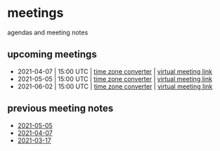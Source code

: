 # meetings
agendas and meeting notes

## upcoming meetings

* 2021-04-07 | 15:00 UTC | [time zone converter](https://www.timeanddate.com/worldclock/converter.html?iso=20210407T150000&p1=22&p2=248&p3=236&p4=438&p5=776&p6=16&p7=1440&p8=43&p9=24&p10=220&p11=234) | [virtual meeting link](https://teams.microsoft.com/l/meetup-join/19%3ameeting_MmRhN2UzY2ItODZkZi00ZDZjLWI3MTItODlmMjc1NmFjNjEw%40thread.v2/0?context=%7b%22Tid%22%3a%2272f988bf-86f1-41af-91ab-2d7cd011db47%22%2c%22Oid%22%3a%2285bc2986-6412-41c0-ab6d-98c80048fe64%22%7d)
* 2021-05-05 | 15:00 UTC | [time zone converter](https://www.timeanddate.com/worldclock/converter.html?iso=20210505T150000&p1=22&p2=248&p3=236&p4=438&p5=776&p6=16&p7=1440&p8=43&p9=24&p10=220&p11=234) | [virtual meeting link](https://teams.microsoft.com/l/meetup-join/19%3ameeting_MmRhN2UzY2ItODZkZi00ZDZjLWI3MTItODlmMjc1NmFjNjEw%40thread.v2/0?context=%7b%22Tid%22%3a%2272f988bf-86f1-41af-91ab-2d7cd011db47%22%2c%22Oid%22%3a%2285bc2986-6412-41c0-ab6d-98c80048fe64%22%7d)
* 2021-06-02 | 15:00 UTC | [time zone converter](https://www.timeanddate.com/worldclock/converter.html?iso=20210505T150000&p1=22&p2=248&p3=236&p4=438&p5=776&p6=16&p7=1440&p8=43&p9=24&p10=220&p11=234) | [virtual meeting link](https://www.timeanddate.com/worldclock/converter.html?iso=20210602T150000&p1=22&p2=248&p3=236&p4=438&p5=776&p6=16&p7=1440&p8=43&p9=24&p10=220&p11=234)

## previous meeting notes
* [2021-05-05](2021/2021-05-05.md)
* [2021-04-07](2021/2021-04-07.md)
* [2021-03-17](2021/2021-03-17.md)
